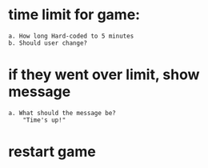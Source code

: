 # time limit for game: 
    a. How long Hard-coded to 5 minutes
    b. Should user change?

# if they went over limit, show message
    a. What should the message be?
        "Time's up!"
# restart game

